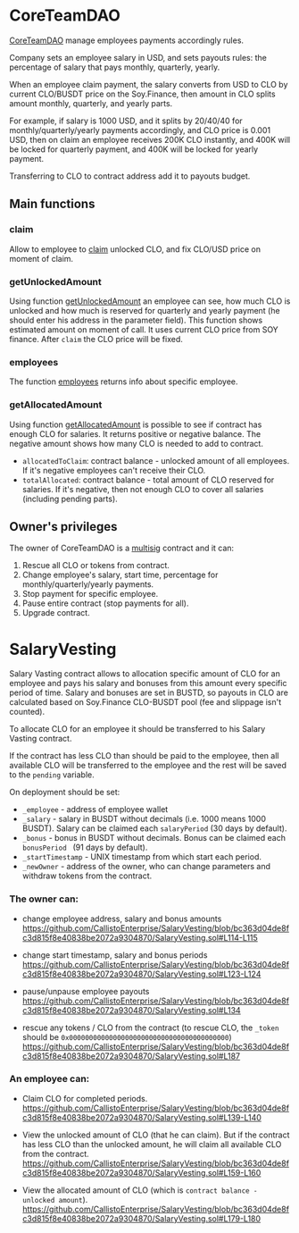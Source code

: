 # CoreTeamDAO

[CoreTeamDAO](https://explorer.callisto.network/address/0xEc43593c62eA57F749eE0D44bE2e982C8eCb51A1/transactions) manage employees payments accordingly rules. 

Company sets an employee salary in USD, and sets payouts rules: the percentage of salary that pays monthly, quarterly, yearly.

When an employee claim payment, the salary converts from USD to CLO by current CLO/BUSDT price on the Soy.Finance, then amount in CLO splits amount monthly, quarterly, and yearly parts.

For example, if salary is 1000 USD, and it splits by 20/40/40 for monthly/quarterly/yearly payments accordingly, and CLO price is 0.001 USD, then on claim an employee receives 200K CLO instantly, and 400K will be locked for quarterly payment, and 400K will be locked for yearly payment.

Transferring to CLO to contract address add it to payouts budget.

## Main functions

### claim

Allow to employee to [claim](https://explorer.callisto.network/address/0xEc43593c62eA57F749eE0D44bE2e982C8eCb51A1/write-proxy) unlocked CLO, and fix CLO/USD price on moment of claim.

### getUnlockedAmount

Using function [getUnlockedAmount](https://explorer.callisto.network/address/0xEc43593c62eA57F749eE0D44bE2e982C8eCb51A1/read-proxy) an employee can see, how much CLO is unlocked and how much is reserved for quarterly and yearly payment (he should enter his address in the parameter field). This function shows estimated amount on moment of call. It uses current CLO price from SOY finance. After `claim` the CLO price will be fixed.

### employees

The function [employees](https://explorer.callisto.network/address/0xEc43593c62eA57F749eE0D44bE2e982C8eCb51A1/read-proxy) returns info about specific employee.

### getAllocatedAmount

Using function [getAllocatedAmount](https://explorer.callisto.network/address/0x472a060A168075B9778eEC9e44D7c9E3A300927d/read-proxy) is possible to see if contract has enough CLO for salaries. It returns positive or negative balance. The negative amount shows how many CLO is needed to add to contract.
- `allocatedToClaim`: contract balance - unlocked amount of all employees. If it's negative employees can't receive their CLO.
- `totalAllocated`: contract balance - total amount of CLO reserved for salaries. If it's negative, then not enough CLO to cover all salaries (including pending parts).

## Owner's privileges  

The owner of CoreTeamDAO is a [multisig](https://explorer.callisto.network/address/0xC7B38729e6939E406B4E3154B38B71F51e400DEf/read-contract) contract and it can:

1. Rescue all CLO or tokens from contract.
2. Change employee's salary, start time, percentage for monthly/quarterly/yearly payments.
3. Stop payment for specific employee.
4. Pause entire contract (stop payments for all).
5. Upgrade contract.



# SalaryVesting

Salary Vasting contract allows to allocation specific amount of CLO for an employee and pays his salary and bonuses from this amount every specific period of time.
Salary and bonuses are set in BUSTD, so payouts in CLO are calculated based on Soy.Finance CLO-BUSDT pool (fee and slippage isn't counted).

To allocate CLO for an employee it should be transferred to his Salary Vasting contract.

If the contract has less CLO than should be paid to the employee, then all available CLO will be transferred to the employee and the rest will be saved to the `pending` variable. 

On deployment should be set:
- `_employee` - address of employee wallet
- `_salary` - salary in BUSDT without decimals (i.e. 1000 means 1000 BUSDT). Salary can be claimed each `salaryPeriod` (30 days by default).
- `_bonus` - bonus in BUSDT without decimals. Bonus can be claimed each `bonusPeriod ` (91 days by default).
- `_startTimestamp` - UNIX timestamp from which start each period.
- `_newOwner` - address of the owner, who can change parameters and withdraw tokens from the contract.

### The owner can:
- change employee address, salary and bonus amounts
https://github.com/CallistoEnterprise/SalaryVesting/blob/bc363d04de8fc3d815f8e40838be2072a9304870/SalaryVesting.sol#L114-L115

- change start timestamp, salary and bonus periods
https://github.com/CallistoEnterprise/SalaryVesting/blob/bc363d04de8fc3d815f8e40838be2072a9304870/SalaryVesting.sol#L123-L124

- pause/unpause employee payouts
https://github.com/CallistoEnterprise/SalaryVesting/blob/bc363d04de8fc3d815f8e40838be2072a9304870/SalaryVesting.sol#L134

- rescue any tokens / CLO from the contract (to rescue CLO, the `_token` should be `0x0000000000000000000000000000000000000000`)
https://github.com/CallistoEnterprise/SalaryVesting/blob/bc363d04de8fc3d815f8e40838be2072a9304870/SalaryVesting.sol#L187

### An employee can:

- Claim CLO for completed periods.
https://github.com/CallistoEnterprise/SalaryVesting/blob/bc363d04de8fc3d815f8e40838be2072a9304870/SalaryVesting.sol#L139-L140

- View the unlocked amount of CLO (that he can claim). But if the contract has less CLO than the unlocked amount, he will claim all available CLO from the contract.
https://github.com/CallistoEnterprise/SalaryVesting/blob/bc363d04de8fc3d815f8e40838be2072a9304870/SalaryVesting.sol#L159-L160

- View the allocated amount of CLO (which is `contract balance - unlocked amount`).
https://github.com/CallistoEnterprise/SalaryVesting/blob/bc363d04de8fc3d815f8e40838be2072a9304870/SalaryVesting.sol#L179-L180
